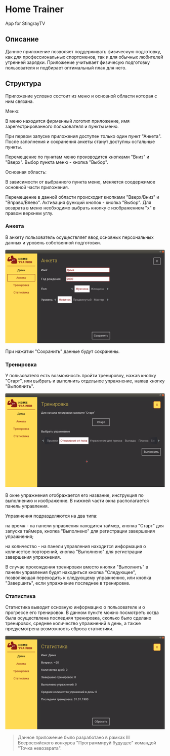 # Home Trainer #

App for StingrayTV

## Описание ##
Данное приложение позволяет поддерживать физическую подготовку, как для профессиональных спортсменов, так и для обычных любителей утренней зарядки. Приложение учитывает физичесую подготовку пользователя и подбирает оптимальный план для него.

## Структура ##
Приложение условно состоит из меню и основной области которая с ним связана.

Меню:

В меню находится фирменный логотип приложение, имя зарегестрированного пользователя и пункты меню.

При первом запуске приложения доступен только один пункт "Анкета". После заполнения и сохранения анкеты станут доступны остальные пункты.

Перемещение по пунктам меню производится кнопками "Вниз" и "Вверх".
Выбор пункта меню - кнопка "Выбор".

Основная область:

В зависимости от выбранного пункта меню, меняется соодержимое основной части приложения.

Перемещение в данной области происходит кнопками "Вверх/Вниз" и "Вправо/Влево".
Активация функций кнопок - кнопка "Выбор".
Для возврата в меню необходимо выбрать кнопку с изображением "х" в правом верхнем углу.

### Анкета ###

В анкету пользователь осуществляет ввод основных персональных данных и уровень собственной подготовки.

![Profile](/resources/screen/profile.png)

При нажатии "Сохранить" данные будут сохранены.

### Тренировка ###

У пользователя есть возможность пройти тренировку, нажав кнопку "Старт", или выбрать и выполнить отдельное упражнение, нажав кнопку "Выполнить".

![Profile](/resources/screen/training.png)

В окне упражнения отображается его название, инструкция по выполнению и изображение. В нижней части окна располагается панель управления.
    
Упражнения подразделяются на два типа: 
  
  на время - на панели управления находится таймер, кнопка "Старт" для запуска таймера, кнопка "Выполнено" для регистрации завершения упражнения;
  
  на количество - на панели управления находится информация о количестве повторений, кнопка "Выполнено" для регистрации завершения упражнения.
    
В случае прохождения тренировки вместо кнопки "Выполнить" в панели управления будет находиться кнопка "Следующее", позволяющая переходить к следующему упражнению, или кнопка "Завершить", если упражнение последнее в тренировке.

### Статистика ###

Статистика выводит основную информацию о пользователе и о прогрессе его тренировок. В данном пункте можно посмотреть когда была осуществлена последняя тренировка, сколько было сделано тренировок, среднее количество упражнений в день, а также предусмотрена возможность сброса статистики.

![Profile](/resources/screen/statistics.png)

>Данное приложение было разработано в рамках III Всероссийского конкурса "Программируй будущее" командой "Точка невозврата".
